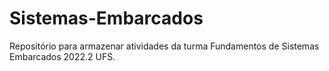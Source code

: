 # Sistemas-Embarcados
Repositório para armazenar atividades da turma Fundamentos de Sistemas Embarcados 2022.2 UFS.
